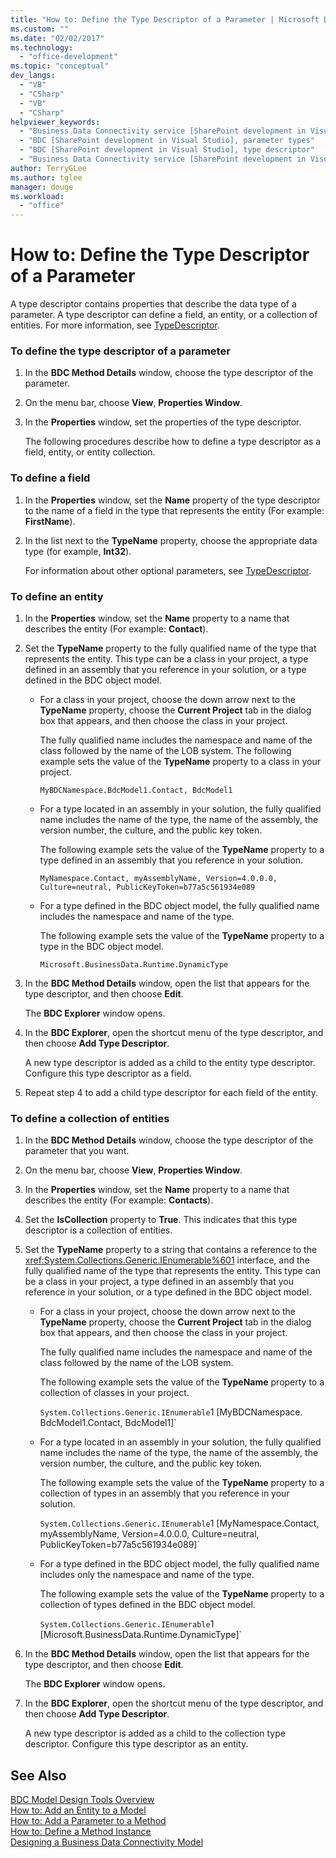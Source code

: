```yaml
---
title: "How to: Define the Type Descriptor of a Parameter | Microsoft Docs"
ms.custom: ""
ms.date: "02/02/2017"
ms.technology: 
  - "office-development"
ms.topic: "conceptual"
dev_langs: 
  - "VB"
  - "CSharp"
  - "VB"
  - "CSharp"
helpviewer_keywords: 
  - "Business Data Connectivity service [SharePoint development in Visual Studio], type descriptor"
  - "BDC [SharePoint development in Visual Studio], parameter types"
  - "BDC [SharePoint development in Visual Studio], type descriptor"
  - "Business Data Connectivity service [SharePoint development in Visual Studio], parameter types"
author: TerryGLee
ms.author: tglee
manager: douge
ms.workload: 
  - "office"
---
```

# How to: Define the Type Descriptor of a Parameter
  A type descriptor contains properties that describe the data type of a parameter. A type descriptor can define a field, an entity, or a collection of entities. For more information, see [TypeDescriptor](http://msdn.microsoft.com/library/ms543392%28v=office.12%29.aspx).  
  
### To define the type descriptor of a parameter  
  
1.  In the **BDC Method Details** window, choose the type descriptor of the parameter.  
  
2.  On the menu bar, choose **View**, **Properties Window**.  
  
3.  In the **Properties** window, set the properties of the type descriptor.  
  
     The following procedures describe how to define a type descriptor as a field, entity, or entity collection.  
  
### To define a field  
  
1.  In the **Properties** window, set the **Name** property of the type descriptor to the name of a field in the type that represents the entity (For example: **FirstName**).  
  
2.  In the list next to the **TypeName** property, choose the appropriate data type (for example, **Int32**).  
  
     For information about other optional parameters, see [TypeDescriptor](http://msdn.microsoft.com/library/ms543392%28v=office.12%29.aspx).  
  
### To define an entity  
  
1.  In the **Properties** window, set the **Name** property to a name that describes the entity (For example: **Contact**).  
  
2.  Set the **TypeName** property to the fully qualified name of the type that represents the entity. This type can be a class in your project, a type defined in an assembly that you reference in your solution, or a type defined in the BDC object model.  
  
    -   For a class in your project, choose the down arrow next to the **TypeName** property, choose the **Current Project** tab in the dialog box that appears, and then choose the class in your project.  
  
         The fully qualified name includes the namespace and name of the class followed by the name of the LOB system. The following example sets the value of the **TypeName** property to a class in your project.  
  
         `MyBDCNamespace.BdcModel1.Contact, BdcModel1`  
  
    -   For a type located in an assembly in your solution, the fully qualified name includes the name of the type, the name of the assembly, the version number, the culture, and the public key token.  
  
         The following example sets the value of the **TypeName** property to a type defined in an assembly that you reference in your solution.  
  
         `MyNamespace.Contact, myAssemblyName, Version=4.0.0.0, Culture=neutral, PublicKeyToken=b77a5c561934e089`  
  
    -   For a type defined in the BDC object model, the fully qualified name includes the namespace and name of the type.  
  
         The following example sets the value of the **TypeName** property to a type in the BDC object model.  
  
         `Microsoft.BusinessData.Runtime.DynamicType`  
  
3.  In the **BDC Method Details** window, open the list that appears for the type descriptor, and then choose **Edit**.  
  
     The **BDC Explorer** window opens.  
  
4.  In the **BDC Explorer**, open the shortcut menu of the type descriptor, and then choose **Add Type Descriptor**.  
  
     A new type descriptor is added as a child to the entity type descriptor. Configure this type descriptor as a field.  
  
5.  Repeat step 4 to add a child type descriptor for each field of the entity.  
  
### To define a collection of entities  
  
1.  In the **BDC Method Details** window, choose the type descriptor of the parameter that you want.  
  
2.  On the menu bar, choose **View**, **Properties Window**.  
  
3.  In the **Properties** window, set the **Name** property to a name that describes the entity (For example: **Contacts**).  
  
4.  Set the **IsCollection** property to **True**. This indicates that this type descriptor is a collection of entities.  
  
5.  Set the **TypeName** property to a string that contains a reference to the <xref:System.Collections.Generic.IEnumerable%601> interface, and the fully qualified name of the type that represents the entity. This type can be a class in your project, a type defined in an assembly that you reference in your solution, or a type defined in the BDC object model.  
  
    -   For a class in your project, choose the down arrow next to the **TypeName** property, choose the **Current Project** tab in the dialog box that appears, and then choose the class in your project.  
  
         The fully qualified name includes the namespace and name of the class followed by the name of the LOB system.  
  
         The following example sets the value of the **TypeName** property to a collection of classes in your project.  
  
         `System.Collections.Generic.IEnumerable`1 [MyBDCNamespace.` `BdcModel1.Contact, BdcModel1]`  
  
    -   For a type located in an assembly in your solution, the fully qualified name includes the name of the type, the name of the assembly, the version number, the culture, and the public key token.  
  
         The following example sets the value of the **TypeName** property to a collection of types in an assembly that you reference in your solution.  
  
         `System.Collections.Generic.IEnumerable`1 [MyNamespace.Contact, myAssemblyName, Version=4.0.0.0, Culture=neutral, PublicKeyToken=b77a5c561934e089]`  
  
    -   For a type defined in the BDC object model, the fully qualified name includes only the namespace and name of the type.  
  
         The following example sets the value of the **TypeName** property to a collection of types defined in the BDC object model.  
  
         `System.Collections.Generic.IEnumerable`1 [Microsoft.BusinessData.Runtime.DynamicType]`  
  
6.  In the **BDC Method Details** window, open the list that appears for the type descriptor, and then choose **Edit**.  
  
     The **BDC Explorer** window opens.  
  
7.  In the **BDC Explorer**, open the shortcut menu of the type descriptor, and then choose **Add Type Descriptor**.  
  
     A new type descriptor is added as a child to the collection type descriptor. Configure this type descriptor as an entity.  
  
## See Also  
 [BDC Model Design Tools Overview](../sharepoint/bdc-model-design-tools-overview.md)   
 [How to: Add an Entity to a Model](../sharepoint/how-to-add-an-entity-to-a-model.md)   
 [How to: Add a Parameter to a Method](../sharepoint/how-to-add-a-parameter-to-a-method.md)   
 [How to: Define a Method Instance](../sharepoint/how-to-define-a-method-instance.md)   
 [Designing a Business Data Connectivity Model](../sharepoint/designing-a-business-data-connectivity-model.md)  
  
  